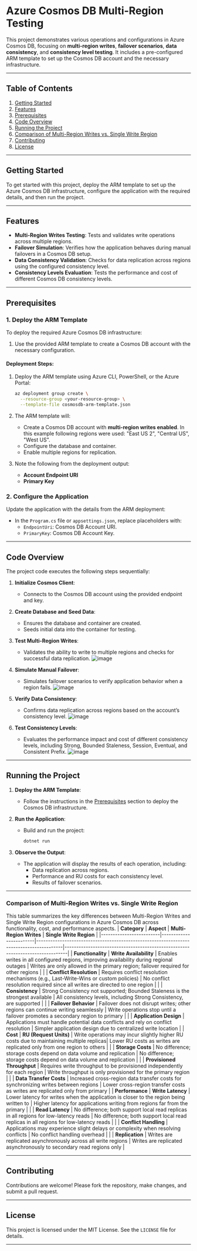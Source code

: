 # Azure Cosmos DB Multi-Region Testing

This project demonstrates various operations and configurations in Azure Cosmos DB, focusing on **multi-region writes**, **failover scenarios**, **data consistency**, and **consistency level testing**. It includes a pre-configured ARM template to set up the Cosmos DB account and the necessary infrastructure.

---

## **Table of Contents**
1. [Getting Started](#getting-started)
2. [Features](#features)
3. [Prerequisites](#prerequisites)
4. [Code Overview](#code-overview)
5. [Running the Project](#running-the-project)
6. [Comparison of Multi-Region Writes vs. Single Write Region](#Comparison-of-Multi-Region-Writes-vs.-Single-Write-Region)
7. [Contributing](#contributing)
8. [License](#license)

---

## **Getting Started**
To get started with this project, deploy the ARM template to set up the Azure Cosmos DB infrastructure, configure the application with the required details, and then run the project.

---

## **Features**
- **Multi-Region Writes Testing**: Tests and validates write operations across multiple regions.
- **Failover Simulation**: Verifies how the application behaves during manual failovers in a Cosmos DB setup.
- **Data Consistency Validation**: Checks for data replication across regions using the configured consistency level.
- **Consistency Levels Evaluation**: Tests the performance and cost of different Cosmos DB consistency levels.

---

## **Prerequisites**

### **1. Deploy the ARM Template**
To deploy the required Azure Cosmos DB infrastructure:
1. Use the provided ARM template to create a Cosmos DB account with the necessary configuration.

#### Deployment Steps:
1. Deploy the ARM template using Azure CLI, PowerShell, or the Azure Portal:
   ```bash
   az deployment group create \
     --resource-group <your-resource-group> \
     --template-file cosmosdb-arm-template.json
   ```
2. The ARM template will:
   - Create a Cosmos DB account with **multi-region writes enabled**. In this example following regions were used: "East US 2", "Central US", "West US".
   - Configure the database and container.
   - Enable multiple regions for replication.

3. Note the following from the deployment output:
   - **Account Endpoint URI**
   - **Primary Key**

### **2. Configure the Application**
Update the application with the details from the ARM deployment:
- In the `Program.cs` file or `appsettings.json`, replace placeholders with:
  - `EndpointUri`: Cosmos DB Account URI.
  - `PrimaryKey`: Cosmos DB Account Key.

---

## **Code Overview**
The project code executes the following steps sequentially:

1. **Initialize Cosmos Client**:
   - Connects to the Cosmos DB account using the provided endpoint and key.

2. **Create Database and Seed Data**:
   - Ensures the database and container are created.
   - Seeds initial data into the container for testing.

3. **Test Multi-Region Writes**:
   - Validates the ability to write to multiple regions and checks for successful data replication.
![image](https://github.com/user-attachments/assets/c4e1419c-f3c0-44cc-84c0-406e557d3e47)

4. **Simulate Manual Failover**:
   - Simulates failover scenarios to verify application behavior when a region fails.
![image](https://github.com/user-attachments/assets/156bab24-838d-4066-844b-d5e5f0f13527)

5. **Verify Data Consistency**:
   - Confirms data replication across regions based on the account’s consistency level.
![image](https://github.com/user-attachments/assets/1323610c-e6da-40ee-9147-197e76c580bc)

6. **Test Consistency Levels**:
   - Evaluates the performance impact and cost of different consistency levels, including Strong, Bounded Staleness, Session, Eventual, and Consistent Prefix.
![image](https://github.com/user-attachments/assets/ad93776f-a65e-4b87-832f-732fa611cb7d)

---

## **Running the Project**

1. **Deploy the ARM Template**:
   - Follow the instructions in the [Prerequisites](#prerequisites) section to deploy the Cosmos DB infrastructure.

2. **Run the Application**:
   - Build and run the project:
     ```bash
     dotnet run
     ```

3. **Observe the Output**:
   - The application will display the results of each operation, including:
     - Data replication across regions.
     - Performance and RU costs for each consistency level.
     - Results of failover scenarios.

---

### **Comparison of Multi-Region Writes vs. Single Write Region**
This table summarizes the key differences between Multi-Region Writes and Single Write Region configurations in Azure Cosmos DB across functionality, cost, and performance aspects.
| **Category**           | **Aspect**             | **Multi-Region Writes**                                                                 | **Single Write Region**                                                       |
|-------------------------|------------------------|-----------------------------------------------------------------------------------------|-------------------------------------------------------------------------------|
| **Functionality**       | **Write Availability** | Enables writes in all configured regions, improving availability during regional outages | Writes are only allowed in the primary region; failover required for other regions |
|                         | **Conflict Resolution** | Requires conflict resolution mechanisms (e.g., Last-Write-Wins or custom policies)       | No conflict resolution required since all writes are directed to one region   |
|                         | **Consistency**       | Strong Consistency not supported; Bounded Staleness is the strongest available          | All consistency levels, including Strong Consistency, are supported          |
|                         | **Failover Behavior** | Failover does not disrupt writes; other regions can continue writing seamlessly         | Write operations stop until a failover promotes a secondary region to primary |
|                         | **Application Design** | Applications must handle potential data conflicts and rely on conflict resolution        | Simpler application design due to centralized write location                 |
| **Cost**               | **RU (Request Units)** | Write operations may incur slightly higher RU costs due to maintaining multiple replicas| Lower RU costs as writes are replicated only from one region to others       |
|                         | **Storage Costs**     | No difference; storage costs depend on data volume and replication                      | No difference; storage costs depend on data volume and replication           |
|                         | **Provisioned Throughput** | Requires write throughput to be provisioned independently for each region              | Write throughput is only provisioned for the primary region                 |
|                         | **Data Transfer Costs** | Increased cross-region data transfer costs for synchronizing writes between regions    | Lower cross-region transfer costs as writes are replicated only from primary |
| **Performance**         | **Write Latency**     | Lower latency for writes when the application is closer to the region being written to  | Higher latency for applications writing from regions far from the primary    |
|                         | **Read Latency**      | No difference; both support local read replicas in all regions for low-latency reads    | No difference; both support local read replicas in all regions for low-latency reads |
|                         | **Conflict Handling** | Applications may experience slight delays or complexity when resolving conflicts         | No conflict handling overhead                                                |
|                         | **Replication**       | Writes are replicated asynchronously across all write regions                           | Writes are replicated asynchronously to secondary read regions only          | 

---

## **Contributing**
Contributions are welcome! Please fork the repository, make changes, and submit a pull request.

---

## **License**
This project is licensed under the MIT License. See the `LICENSE` file for details.

---


